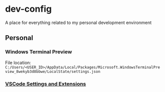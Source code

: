 # dev-config

A place for everything related to my personal development environment

## Personal

### Windows Terminal Preview

File location: `C:/Users/<USER_ID>/AppData/Local/Packages/Microsoft.WindowsTerminalPreview_8wekyb3d8bbwe/LocalState/settings.json`

### [VSCode Settings and Extensions](https://gist.github.com/drewrh/1ce445bbc167226e1f40e6ed7a2337c0)
